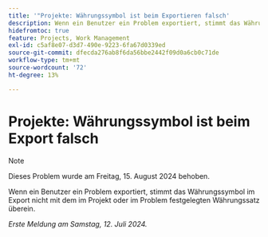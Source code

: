 ```yaml
---
title: '"Projekte: Währungssymbol ist beim Exportieren falsch'
description: Wenn ein Benutzer ein Problem exportiert, stimmt das Währungssymbol im Export nicht mit dem im Projekt oder im Problem festgelegten Währungssatz überein.
hidefromtoc: true
feature: Projects, Work Management
exl-id: c5af8e07-d3d7-490e-9223-6fa67d0339ed
source-git-commit: dfecda276ab8f6da56bbe2442f09d0a6cb0c71de
workflow-type: tm+mt
source-wordcount: '72'
ht-degree: 13%

---
```


# Projekte: Währungssymbol ist beim Export falsch

>[!NOTE]
>
>Dieses Problem wurde am Freitag, 15. August 2024 behoben.

Wenn ein Benutzer ein Problem exportiert, stimmt das Währungssymbol im Export nicht mit dem im Projekt oder im Problem festgelegten Währungssatz überein.

_Erste Meldung am Samstag, 12. Juli 2024._
